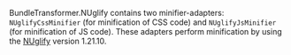 BundleTransformer.NUglify contains two minifier-adapters: `NUglifyCssMinifier` (for minification of CSS code) and `NUglifyJsMinifier` (for minification of JS code).
These adapters perform minification by using the [NUglify](https://github.com/trullock/NUglify) version 1.21.10.